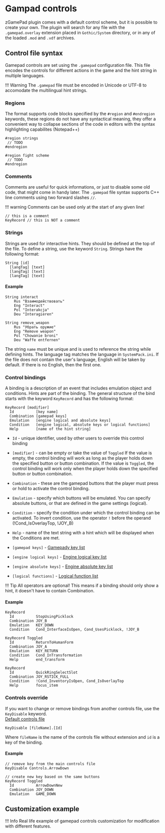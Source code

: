 # Gampad controls
zGamePad plugin comes with a default control scheme, but it is possible to create your own. The plugin will search for any file with the `.gamepad.overlay` extension placed in `Gothic/System` directory, or in any of the loaded `.mod` and `.vdf` archives.

## Control file syntax
Gamepad controls are set using the `.gamepad` configuration file. This file encodes the controls for different actions in the game and the hint string in multiple languages.

!!! Warning
    The `.gamepad` file must be encoded in Unicode or UTF-8 to accomodate the multilingual hint strings.

### Regions
The format supports code blocks specified by the `#region` and `#endregion` keywords, these regions do not have any syntactical meaning, they offer a convenient way to collapse sections of the code in editors with the syntax highlighting capabilites (Notepad++)

```title="Regions"
#region strings
 // TODO
#endregion

#region fight scheme
 // TODO
#endregion
```

### Comments
Comments are useful for quick informations, or just to disable some old code, that might come in handy later. The `.gamepad` file syntax supports C++ line comments using two forward slashes `//`.

!!! warning
    Comments can be used only at the start of any given line!

```title="Comments"
// this is a comment
KeyRecord // this is NOT a comment
```

### Strings
Strings are used for interactive hints. They should be defined at the top of the file. To define a string, use the keyword `String`. Strings have the following format:
```title="Multilang string syntax"
String [id]
  [langTag] [text]
  [langTag] [text]
  [langTag] [text]
```
#### Example
```
String interact
    Rus "Взаимодействовать"
    Eng "Interact"
    Pol "Interakcja"
    Deu "Interagieren"

String remove_weapon
    Rus "Убрать оружие"
    Eng "Remove weapon"
    Pol "Chowanie broni"
    Deu "Waffe entfernen"
```
The string `name` must be unique and is used to reference the string while defining hints.
The language tag matches the language in `SystemPack.ini`. If the file does not contain the user's language, English will be taken by default. If there is no English, then the first one.

### Control bindings
A binding is a description of an event that includes emulation object and conditions. Hints are part of the binding.
The general structure of the bind starts with the keyword `KeyRecord` and has the following format:
```title="Control binding"
KeyRecord [modifier]
  Id          [key name]
  Combination [gamepad keys]
  Emulation   [engine logical and absolute keys]
  Condition   [engine logical, absolute keys or logical functions]
  Help        [name of the hint string]
```

- `Id` - unique identifier, used by other users to override this control binding
- `[modifier]` - can be empty or take the value of `Toggled`
If the value is empty, the control binding will work as long as the player holds down the specified button or button combination.
If the value is `Toggled`, the control binding will work only when the player holds down the specified button or button combination.
- `Combination` - these are the gamepad buttons that the player must press or hold to activate the control binding.
- `Emulation` - specify which buttons will be emulated. You can specify absolute buttons, or that are defined in the game settings (logical).
- `Condition` - specify the condition under which the control binding can be activated. To invert condition, use the operator `!` before the operand (!Cond_IsOverlayTop, !JOY_B)
- `Help` - name of the text string with a hint which will be displayed when the Conditions are met.


- `[gamepad keys]` - [Gamepady key list](keys_gamepad.md)
- `[engine logical keys]` - [Engine logical key list](keys_engine_logical.md)
- `[engine absolute keys]` - [Engine absolute key list](keys_engine_absolute.md)
- `[logical functions]` - [Logical function list](logical_functions.md)

!!! Tip
    All operators are optional! This means if a binding should only show a hint, it doesn't have to contain Combination.

#### Example
```title="Control binding examples"
KeyRecord
  Id          StopUsingPicklock
  Combination JOY_B
  Emulation   KEY_DOWN
  Condition   Cond_InterfaceIsOpen, Cond_UsesPicklock, !JOY_B

KeyRecord Toggled
  Id          ReturnToHumanForm
  Combination JOY_A
  Emulation   KEY_RETURN
  Condition   Cond_InTransformation
  Help        end_transform

KeyRecord
  Id          QuickRingSelectSlot
  Combination JOY_RSTICK_FULL
  Condition   !Cond_InventoryIsOpen, Cond_IsOverlayTop
  Help        focus_item

```

### Controls override
If you want to change or remove bindings from another controls file, use the `KeyDisable` keyword.  
[Default controls file](https://github.com/Gratt-5r2/zGamePad/blob/master/Utils/controls.gamepad)

```title="Controls override syntax"
KeyDisable [fileName].[Id]
```
Where `fileName` is the name of the controls file without extension and `id` is a key of the binding.

#### Example
``` title="Controls override example"
// remove key from the main controls file
KeyDisable Controls.ArrowDown

// create new key based on the same buttons
KeyRecord Toggled
  Id          ArrowDownNew
  Combination JOY_DOWN
  Emulation   GAME_DOWN
```
## Customization example
!!! Info
    Real life example of gamepad controls customization for modification with different features.